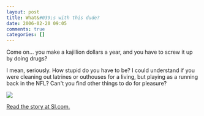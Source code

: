 ```yaml
---
layout: post
title: What&#039;s with this dude?
date: 2006-02-20 09:05
comments: true
categories: []
---
```

Come on... you make a kajillion dollars a year, and you have to screw it up by doing drugs?

I mean, seriously. How stupid do you have to be? I could understand if you were cleaning out latrines or outhouses for a living, but playing as a running back in the NFL? Can't you find other things to do for pleasure?

<img src="http://i.a.cnn.net/si/2006/football/nfl/02/19/williams.drug.test/Ricky-Williams-2.18.jpg" />

<a href="http://www.peterfilias.com/wordpress/wp-admin/Read%20the%20story%20at%20SI.com.">Read the story at SI.com.</a>
